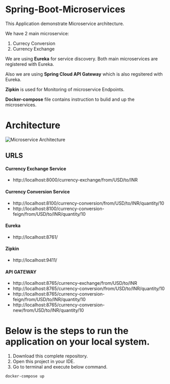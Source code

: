 # Spring-Boot-Microservices

This Application demonstrate Microservice architecture.

We have 2 main microservice:

  1. Currecy Conversion
  2. Currency Exchange

We are using **Eureka** for service discovery. Both main microservices are registered with Eureka.

Also we are using **Spring Cloud API Gateway** which is also regsitered with Eureka.

**Zipkin** is used for Monitoring of microservice Endpoints.

**Docker-compose** file contains instruction to bulid and up the microservices.

# Architecture

![Microservice Architecture](https://user-images.githubusercontent.com/21008846/192539428-b2efa374-aa81-4f50-8fe0-b43805723aee.png)


## URLS

#### Currency Exchange Service
- http://localhost:8000/currency-exchange/from/USD/to/INR

#### Currency Conversion Service
- http://localhost:8100/currency-conversion/from/USD/to/INR/quantity/10
- http://localhost:8100/currency-conversion-feign/from/USD/to/INR/quantity/10

#### Eureka
- http://localhost:8761/

#### Zipkin
- http://localhost:9411/

#### API GATEWAY
- http://localhost:8765/currency-exchange/from/USD/to/INR
- http://localhost:8765/currency-conversion/from/USD/to/INR/quantity/10
- http://localhost:8765/currency-conversion-feign/from/USD/to/INR/quantity/10
- http://localhost:8765/currency-conversion-new/from/USD/to/INR/quantity/10


# Below is the steps to run the application on your local system.

1. Download this complete repository.
2. Open this project in your IDE.
3. Go to terminal and execute below command.

```
docker-compose up
```

